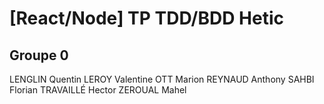 # [React/Node] TP TDD/BDD Hetic

## Groupe 0
LENGLIN	Quentin
LEROY	Valentine
OTT	Marion
REYNAUD	Anthony
SAHBI	Florian
TRAVAILLÉ	Hector
ZEROUAL	Mahel
